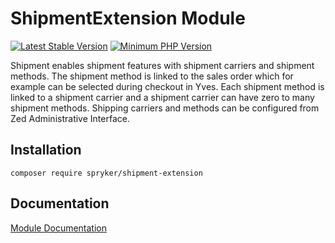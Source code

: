 # ShipmentExtension Module
[![Latest Stable Version](https://poser.pugx.org/spryker/shipment-extension/v/stable.svg)](https://packagist.org/packages/spryker/shipment-extension)
[![Minimum PHP Version](https://img.shields.io/badge/php-%3E%3D%207.4-8892BF.svg)](https://php.net/)

Shipment enables shipment features with shipment carriers and shipment methods. The shipment method is linked to the sales order which for example can be selected during checkout in Yves. Each shipment method is linked to a shipment carrier and a shipment carrier can have zero to many shipment methods. Shipping carriers and methods can be configured from Zed Administrative Interface.

## Installation

```
composer require spryker/shipment-extension
```

## Documentation

[Module Documentation](https://academy.spryker.com/developing_with_spryker/module_guide/checkout_process/shipment/shipment.html)
